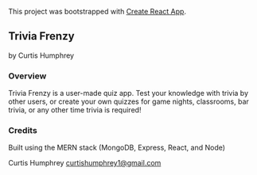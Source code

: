 This project was bootstrapped with [Create React App](https://github.com/facebook/create-react-app).

## Trivia Frenzy
by Curtis Humphrey

### Overview

Trivia Frenzy is a user-made quiz app. Test your knowledge with trivia by other users, or create your own quizzes for game nights, classrooms, bar trivia, or any other time trivia is required!

### Credits

Built using the MERN stack (MongoDB, Express, React, and Node)

Curtis Humphrey
curtishumphrey1@gmail.com
